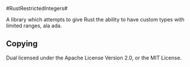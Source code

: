 #RustRestrictedIntegers#

A library which attempts to give Rust the ability to have custom types with
limited ranges, ala ada.

## Copying ##

Dual licensed under the Apache License Version 2.0, or the MIT License.
